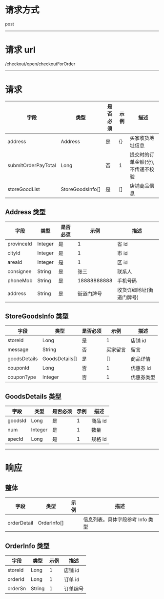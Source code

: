 # 请求方式

post

---

# 请求 url

/checkout/open/checkoutForOrder

---

# 请求

| 字段                | 类型             | 是否必须 | 示例 | 描述                              |
| ------------------- | ---------------- | -------- | ---- | --------------------------------- |
| address             | Address          | 是       | {}   | 买家收货地址信息                  |
| submitOrderPayTotal | Long             | 否       | 1    | 提交时的订单金额(分),不传递不校验 |
| storeGoodList       | StoreGoodsInfo[] | 是       | []   | 店铺商品信息                      |

## Address 类型

| 字段       | 类型    | 是否必须 | 示例        | 描述                     |
| ---------- | ------- | -------- | ----------- | ------------------------ |
| provinceId | Integer | 是       | 1           | 省 id                    |
| cityId     | Integer | 是       | 1           | 市 id                    |
| areaId     | Integer | 是       | 1           | 区 id                    |
| consignee  | String  | 是       | 张三        | 联系人                   |
| phoneMob   | String  | 是       | 18888888888 | 手机号码                 |
| address    | String  | 是       | 街道门牌号  | 收货详细地址(街道门牌号) |

## StoreGoodsInfo 类型

| 字段         | 类型           | 是否必须 | 示例     | 描述       |
| ------------ | -------------- | -------- | -------- | ---------- |
| storeId      | Long           | 是       | 1        | 店铺 id    |
| message      | String         | 否       | 买家留言 | 留言       |
| goodsDetails | GoodsDetails[] | 是       | []       | 商品详情   |
| couponId     | Long           | 否       | 1        | 优惠券 id  |
| couponType   | Integer        | 否       | 1        | 优惠券类型 |

## GoodsDetails 类型

| 字段    | 类型    | 是否必须 | 示例 | 描述    |
| ------- | ------- | -------- | ---- | ------- |
| goodsId | Long    | 是       | 1    | 商品 id |
| num     | Integer | 是       | 1    | 数量    |
| specId  | Long    | 是       | 1    | 规格 id |

---

# 响应

## 整体

| 字段        | 类型        | 示例 | 描述                             |
| ----------- | ----------- | ---- | -------------------------------- |
| orderDetail | OrderInfo[] |      | 信息列表。具体字段参考 Info 类型 |

## OrderInfo 类型

| 字段    | 类型   | 示例 | 描述     |
| ------- | ------ | ---- | -------- |
| storeId | Long   | 1    | 店铺 id  |
| orderId | Long   | 1    | 订单 id  |
| orderSn | String | 1    | 订单编号 |
